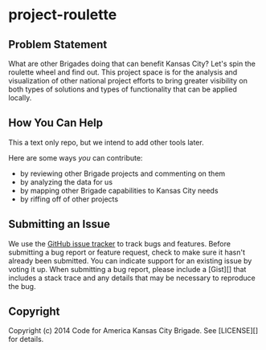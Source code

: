 # project-roulette

## Problem Statement

What are other Brigades doing that can benefit Kansas City?  Let's spin the roulette wheel and find out.
This project space is for the analysis and visualization of other national project efforts to bring
greater visibility on both types of solutions and types of functionality that can be applied
locally.

## How You Can Help
This a text only repo, but we intend to add other tools later.

Here are some ways *you* can contribute:

* by reviewing other Brigade projects and commenting on them
* by analyzing the data for us
* by mapping other Brigade capabilities to Kansas City needs
* by riffing off of other projects

[issues]: https://github.com/codeforkansascity/project-roulette/issues

## <a name="issues"></a>Submitting an Issue
We use the [GitHub issue tracker][issues] to track bugs and features. Before
submitting a bug report or feature request, check to make sure it hasn't
already been submitted. You can indicate support for an existing issue by
voting it up. When submitting a bug report, please include a [Gist][] that
includes a stack trace and any details that may be necessary to reproduce the
bug.

## <a name="copyright"></a>Copyright
Copyright (c) 2014 Code for America Kansas City Brigade. See [LICENSE][] for details.


